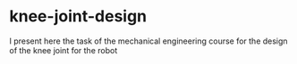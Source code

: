 # knee-joint-design
I present here the task of the mechanical engineering course for the design of the knee joint for the robot
